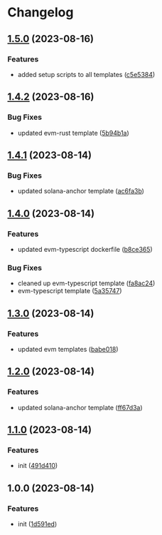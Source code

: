 # Changelog

## [1.5.0](https://github.com/switchboard-xyz/function-templates/compare/v1.4.2...v1.5.0) (2023-08-16)


### Features

* added setup scripts to all templates ([c5e5384](https://github.com/switchboard-xyz/function-templates/commit/c5e5384479e4720a91a12795ca153af26c3d461c))

## [1.4.2](https://github.com/switchboard-xyz/function-templates/compare/v1.4.1...v1.4.2) (2023-08-16)


### Bug Fixes

* updated evm-rust template ([5b94b1a](https://github.com/switchboard-xyz/function-templates/commit/5b94b1a77f1286783ae29e42c2e353fc1231aad5))

## [1.4.1](https://github.com/switchboard-xyz/function-templates/compare/v1.4.0...v1.4.1) (2023-08-14)


### Bug Fixes

* updated solana-anchor template ([ac6fa3b](https://github.com/switchboard-xyz/function-templates/commit/ac6fa3b1d29465b044b1cd06f37f4ee929b3fade))

## [1.4.0](https://github.com/switchboard-xyz/function-templates/compare/v1.3.0...v1.4.0) (2023-08-14)


### Features

* updated evm-typescript dockerfile ([b8ce365](https://github.com/switchboard-xyz/function-templates/commit/b8ce36501d2c86f08e4fb5839850097590047392))


### Bug Fixes

* cleaned up evm-typescript template ([fa8ac24](https://github.com/switchboard-xyz/function-templates/commit/fa8ac24cfde0e29775162292c2b09f20e393898a))
* evm-typescript template ([5a35747](https://github.com/switchboard-xyz/function-templates/commit/5a3574750b28a6370fbf157c6d77327883e54ac3))

## [1.3.0](https://github.com/switchboard-xyz/function-templates/compare/v1.2.0...v1.3.0) (2023-08-14)


### Features

* updated evm templates ([babe018](https://github.com/switchboard-xyz/function-templates/commit/babe018174883967bba15ccf537232627cb17188))

## [1.2.0](https://github.com/switchboard-xyz/function-templates/compare/v1.1.0...v1.2.0) (2023-08-14)


### Features

* updated solana-anchor template ([ff67d3a](https://github.com/switchboard-xyz/function-templates/commit/ff67d3afd4d94a9471daad213d6200746e783ff8))

## [1.1.0](https://github.com/switchboard-xyz/function-templates/compare/v1.0.0...v1.1.0) (2023-08-14)


### Features

* init ([491d410](https://github.com/switchboard-xyz/function-templates/commit/491d4100f7013834b3a1ac64348ae101537bdab2))

## 1.0.0 (2023-08-14)

### Features

- init
  ([1d591ed](https://github.com/switchboard-xyz/function-templates/commit/1d591edb66851dfad6e5231ddb96a8d0498d0683))
